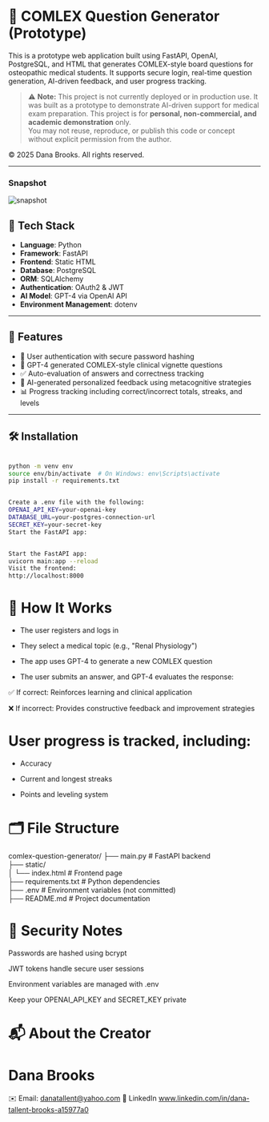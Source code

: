 # 🧠 COMLEX Question Generator (Prototype)

This is a prototype web application built using FastAPI, OpenAI, PostgreSQL, and HTML that generates COMLEX-style board questions for osteopathic medical students. It supports secure login, real-time question generation, AI-driven feedback, and user progress tracking.

> ⚠️ **Note:** This project is not currently deployed or in production use. It was built as a prototype to demonstrate AI-driven support for medical exam preparation. This project is for **personal, non-commercial, and academic demonstration** only.  
You may not reuse, reproduce, or publish this code or concept without explicit permission from the author.

© 2025 Dana Brooks. All rights reserved.

---
### Snapshot 
![snapshot](SavingsGrowthModel-ezgif.com-video-to-gif-converter.gif)

## 🧰 Tech Stack

- **Language**: Python  
- **Framework**: FastAPI  
- **Frontend**: Static HTML  
- **Database**: PostgreSQL  
- **ORM**: SQLAlchemy  
- **Authentication**: OAuth2 & JWT  
- **AI Model**: GPT-4 via OpenAI API  
- **Environment Management**: dotenv  

---

## 🚀 Features

- 🔐 User authentication with secure password hashing  
- 🧪 GPT-4 generated COMLEX-style clinical vignette questions  
- ✅ Auto-evaluation of answers and correctness tracking  
- 💬 AI-generated personalized feedback using metacognitive strategies  
- 📊 Progress tracking including correct/incorrect totals, streaks, and levels  

---

## 🛠️ Installation

```bash

python -m venv env
source env/bin/activate  # On Windows: env\Scripts\activate
pip install -r requirements.txt 


Create a .env file with the following: 
OPENAI_API_KEY=your-openai-key  
DATABASE_URL=your-postgres-connection-url  
SECRET_KEY=your-secret-key  
Start the FastAPI app:


Start the FastAPI app: 
uvicorn main:app --reload
Visit the frontend:
http://localhost:8000
```

# 🧠 How It Works
- The user registers and logs in

- They select a medical topic (e.g., "Renal Physiology")

- The app uses GPT-4 to generate a new COMLEX question

- The user submits an answer, and GPT-4 evaluates the response:

✅ If correct: Reinforces learning and clinical application

❌ If incorrect: Provides constructive feedback and improvement strategies

# User progress is tracked, including:

- Accuracy

- Current and longest streaks

- Points and leveling system

# 🗂️ File Structure

comlex-question-generator/
├── main.py                # FastAPI backend  
├── static/  
│   └── index.html         # Frontend page  
├── requirements.txt       # Python dependencies  
├── .env                   # Environment variables (not committed)  
├── README.md              # Project documentation  


# 🔐 Security Notes
Passwords are hashed using bcrypt

JWT tokens handle secure user sessions

Environment variables are managed with .env

Keep your OPENAI_API_KEY and SECRET_KEY private


# 📬 About the Creator
# Dana Brooks
✉️ Email: danatallent@yahoo.com
🔗 LinkedIn www.linkedin.com/in/dana-tallent-brooks-a15977a0
